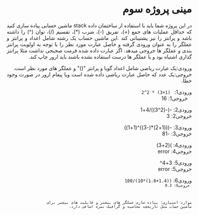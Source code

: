 <div dir='rtl' align="justify">
 
 #  مینی پروژه سوم
 
در این پروژه شما باید با استفاده از ساختمان داده stack   ماشین حسابی پیاده سازی کنید که حداقل عملیات های جمع (+)، تفریق (-)، ضرب (*)، تقسیم (/)، توان (^)  را داشته باشد و پرانتز را نیز پشتیبانی کند .این ماشین حساب یک رشته شامل اعداد و پرانتز و عملگر  را به عنوان ورودی گرفته و حاصل عبارت مورد نظر را با توجه به اولویت پرانتز بندی و عملگر ها  خروجی میدهد.
 اگر عبارت داده شده فرمت صحیحی نداشت مثلا پرانتز گذاری اشتباه بود و یا عملگر ها درست استفاده نشده باشند باید ارور چاپ کند.
 
 ورودی:یک عبارت ریاضی شامل اعداد گویا و پرانتز "()" و عملگر های مورد نظر است.<br>
 خروجی:یک عدد که حاصل عبارت ریاضی داده شده است ویا پیغام ارور در صورت وجود خطا.
  
  ورودی1:
 <code>
  (1+3) * 2^2<br> </code>
  خروجی1:
  16

  ورودی2:
  -(-(2^3))/4+1 <br>
  خروجی2:
  3

  ورودی3: 
  -(((1+2)*(-3))^(1+1)) <br>
  خروجی3:
  -81

  ورودی4:
  )(2+3) <br>
  خروجی4:
  error

  ورودی5:
  3+4^<br>
  خروجی5:
  error

  ورودی6:
  <code>((1.4+1.6)*10)/100 <code><br>
  خروجی6:
  0.3
  
موارد امتیازی: پیاده سازی عملگر های بیشتر و قابلیت های بیشتر برای ماشین حساب مثل تاریخچه محاسبه و گرافیک نمره اضافی دارد.




<div>
